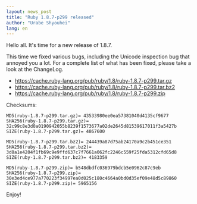 ```yaml
---
layout: news_post
title: "Ruby 1.8.7-p299 released"
author: "Urabe Shyouhei"
lang: en
---
```


Hello all. It\'s time for a new release of 1.8.7.

This time we fixed various bugs, including the Unicode inspection bug
that annoyed you a lot. For a complete list of what has been fixed,
please take a look at the ChangeLog.

* https://cache.ruby-lang.org/pub/ruby/1.8/ruby-1.8.7-p299.tar.gz
* https://cache.ruby-lang.org/pub/ruby/1.8/ruby-1.8.7-p299.tar.bz2
* https://cache.ruby-lang.org/pub/ruby/1.8/ruby-1.8.7-p299.zip

Checksums:

    MD5(ruby-1.8.7-p299.tar.gz)= 43533980ee0ea57381040d4135cf9677
    SHA256(ruby-1.8.7-p299.tar.gz)= 32c99c8e3d0a0190942055b8239f1573677a02de2645d81539617011f3a5427b
    SIZE(ruby-1.8.7-p299.tar.gz)= 4867600

    MD5(ruby-1.8.7-p299.tar.bz2)= 244439a87d75ab24170a9c2b451ce351
    SHA256(ruby-1.8.7-p299.tar.bz2)= 3d8a1e4204f1fb69c9e9ffd637c7f7661a062fc2246c559f25fda5312cfd65d8
    SIZE(ruby-1.8.7-p299.tar.bz2)= 4183359

    MD5(ruby-1.8.7-p299.zip)= b548dbdfc036979bdcb5e0962c87c9eb
    SHA256(ruby-1.8.7-p299.zip)= 30e3ed4ce977a770223f34997ea0d025c180c4664a0bd0d35ef09e48d5c89860
    SIZE(ruby-1.8.7-p299.zip)= 5965156

Enjoy!
